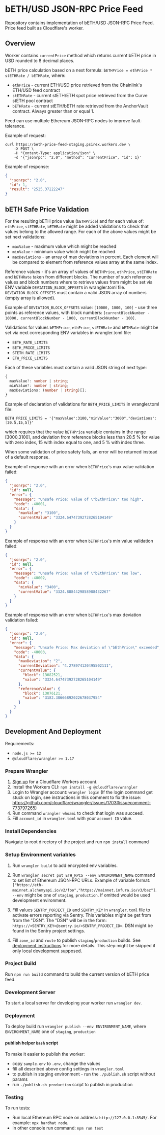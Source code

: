 # bETH/USD JSON-RPC Price Feed

Repository contains implementation of bETH/USD JSON-RPC Price Feed.
Price feed built as Cloudflare's worker.

## Overview

Worker contains `currentPrice` method which returns current bETH price in USD rounded to 8 decimal places.

bETH price calculation based on a next formula: `bETHPrice = ethPrice * stETHRate / bETHRate`, where:

- `ethPrice` - current ETH/USD price retrieved from the Chainlink's ETH/USD feed contract
- `stETHRate` - current stETH/ETH spot price retrieved from the Curve stETH pool contract
- `bETHRate` - current stETH/bETH rate retrieved from the AnchorVault contract. Always greater than or equal 1.

Feed can use multiple Ethereum JSON-RPC nodes to improve fault-tolerance.

Example of request:

```
curl https://beth-price-feed-staging.psirex.workers.dev \
    -X POST \
    -H "Content-Type: application/json" \
    -d '{"jsonrpc": "2.0", "method": "currentPrice", "id": 1}'
```

Example of response:

```json
{
  "jsonrpc": "2.0",
  "id": 1,
  "result": "2525.37222247"
}
```

## bETH Safe Price Validation

For the resulting bETH price value (`bETHPrice`) and for each value of: `ethPrice`, `stETHRate`, `bETHRate` might be added validations to check that values belong to the allowed range. For each of the above values might be set next validations:

- `maxValue` - maximum value which might be reached
- `minValue` - minimum value which might be reached
- `maxDeviations` - an array of max deviations in percent. Each element will be compared to element from reference values array at the same index.

Reference values - it's an array of values of `bETHPrice`, `ethPrice`, `stETHRate` and `bETHRate` taken from different blocks. The number of such reference values and block numbers where to retrieve values from might be set via ENV variable `DEVIATION_BLOCK_OFFSETS` in wrangler.toml file.
`DEVIATION_BLOCK_OFFSETS` must contain a valid JSON array of numbers (empty array is allowed).

Example of `DEVIATION_BLOCK_OFFSETS` value: `[10000, 1000, 100]` - use three points as reference values, with block numbers: `[currentBlockNumber - 10000, currentBlockNumber - 1000, currentBlockNumber - 100]`.

Validations for values `bETHPrice`, `ethPrice`, `stETHRate` and `bETHRate` might be set via next corresponding ENV variables in wrangler.toml file:

- `BETH_RATE_LIMITS`
- `BETH_PRICE_LIMITS`
- `STETH_RATE_LIMITS`
- `ETH_PRICE_LIMITS`

Each of these variables must contain a valid JSON string of next type:

```typescript
{
  maxValue?: number | string;
  minValue?: number | string;
  maxDeviations: (number | string)[];
}
```

Example of declaration of validations for `BETH_PRICE_LIMITS` in wrangler.toml file:

```
BETH_PRICE_LIMITS = '{"maxValue":3100,"minValue":"3000","deviations":[20.5,15,5]}'
```

which requires that the value `bETHPrice` variable contains in the range [3000,3100], and deviation from reference blocks less than 20.5 % for value with zero index, 15 with index equal to one, and 5 % with index three.

When some validation of price safety fails, an error will be returned instead of a default response.

Example of response with an error when `bETHPrice`'s max value validation failed:

```json
{
  "jsonrpc": "2.0",
  "id": null,
  "error": {
    "message": "Unsafe Price: value of \"bEthPrice\" too high",
    "code": -40001,
    "data": {
      "maxValue": "3100",
      "currentValue": "3324.64747392728265104149"
    }
  }
}
```

Example of response with an error when `bETHPrice`'s min value validation failed:

```json
{
  "jsonrpc": "2.0",
  "id": null,
  "error": {
    "message": "Unsafe Price: value of \"bEthPrice\" too low",
    "code": -40002,
    "data": {
      "minValue": "3400",
      "currentValue": "3324.8884429858988432267"
    }
  }
}
```

Example of response with an error when `bETHPrice`'s max deviation validation failed:

```json
{
  "jsonrpc": "2.0",
  "id": null,
  "error": {
    "message": "Unsafe Price: Max deviation of \"bEthPrice\" exceeded",
    "code": -40003,
    "data": {
      "maxDeviation": "2",
      "currentDeviation": "4.278974120495502111",
      "currentValue": {
        "block": 13082521,
        "value": "3324.64747392728265104149"
      },
      "referenceValue": {
        "block": 13076121,
        "value": "3182.38666892022678037954"
      }
    }
  }
}
```

## Development And Deployment

Requirements:

- `node.js >= 12`
- `@cloudflare/wrangler >= 1.17`

### Prepare Wrangler

1. [Sign up](https://dash.cloudflare.com/sign-up/workers) for a Cloudflare Workers account.
2. Install the Workers CLI: `npm install -g @cloudflare/wrangler`
3. Login to Wrangler account: `wrangler login` (If the login command get stuck on login, see instructions in this comment to fix the issue: https://github.com/cloudflare/wrangler/issues/1703#issuecomment-773797265)
4. Run command `wrangler whoami` to check that login was succeed.
5. Fill `account_id` in `wrangler.toml` with your `account ID` value.

### Install Dependencies

Navigate to root directory of the project and run `npm install` command

### Setup Environment variables

1. Run `wrangler build` to add encrypted env variables.

2. Run `wrangler secret put ETH_RPCS --env ENVIRONMENT_NAME` command to set list of Ethereum JSON-RPC URLs. Example of variable format: `["https://eth-mainnet.alchemyapi.io/v2/foo","https://mainnet.infura.io/v3/baz"]`. `--env` might be one of `staging`, `production`. If omitted would be used development environment.

3. Fill values `SENTRY_PORJECT_ID` and `SENTRY_KEY` in `wrangler.toml` file to activate errors reporting via Sentry. This variables might be get from from the "DSN". The "DSN" will be in the form: `https://<SENTRY_KEY>@sentry.io/<SENTRY_PROJECT_ID>`. DSN might be found in the Sentry project settings.

4. Fill `zone_id` and `route` to publish `staging`/`production` builds. See [deployment instructions](https://developers.cloudflare.com/workers/get-started/guide#7-configure-your-project-for-deployment) for more details. This step might be skipped if only local development supposed.

### Project Build

Run `npm run build` command to build the current version of bETH price feed.

### Development Server

To start a local server for developing your worker run `wrangler dev`.

### Deployment

To deploy build run `wrangler publish --env ENVIRONMENT_NAME`, where `ENVIRONMENT_NAME` one of `staging`, `production`

#### publish helper `bash` script

To make it easier to publish the worker:

- copy `sample.env` to `.env`, change the values
- fill all described above config settings in `wrangler.toml`
- to publish in staging environment - run the `./publish.sh` script without params
- run `./publish.sh production` script to publish in production

### Testing

To run tests:

- Run local Ethereum RPC node on address: `http://127.0.0.1:8545/`. For example: `npx hardhat node`.
- In other console run command: `npm run test`
